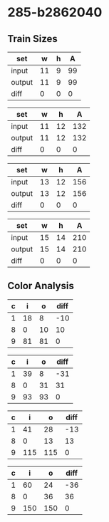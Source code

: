 # 285-b2862040
## Train Sizes

|set|w|h|A|
|---|---|---|---|
|input|11|9|99|
|output|11|9|99|
|diff|0|0|0|


|set|w|h|A|
|---|---|---|---|
|input|11|12|132|
|output|11|12|132|
|diff|0|0|0|


|set|w|h|A|
|---|---|---|---|
|input|13|12|156|
|output|13|12|156|
|diff|0|0|0|


|set|w|h|A|
|---|---|---|---|
|input|15|14|210|
|output|15|14|210|
|diff|0|0|0|


## Color Analysis

|c|i|o|diff|
|---|---|---|---|
|1|18|8|-10|
|8|0|10|10|
|9|81|81|0|


|c|i|o|diff|
|---|---|---|---|
|1|39|8|-31|
|8|0|31|31|
|9|93|93|0|


|c|i|o|diff|
|---|---|---|---|
|1|41|28|-13|
|8|0|13|13|
|9|115|115|0|


|c|i|o|diff|
|---|---|---|---|
|1|60|24|-36|
|8|0|36|36|
|9|150|150|0|

